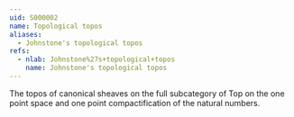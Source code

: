 ```yaml
---
uid: S000002
name: Topological topos
aliases:
  - Johnstone's topological topos
refs:
  - nlab: Johnstone%27s+topological+topos
    name: Johnstone's topological topos
---
```


The topos of canonical sheaves on the full subcategory of $\mathrm{Top}$ on the one point space and one point compactification of the natural numbers.
